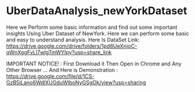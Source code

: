 # UberDataAnalysis_newYorkDataset
Here we Perform some basic information and find out some important insights Using Uber Dataset of NewYork.
Here we can perform some basic and easy to understand analysis.
Here Is DataSet Link: https://drive.google.com/drive/folders/1pd6UeXnjoC-qWnXggFvLl7wlgTmWYIpy?usp=share_link


IMPORTANT NOTICE! : First Download it Then Open in Chrome and Any Other Browser ...
And Here is Demonstration : https://drive.google.com/file/d/1CS-GzB5iLano6WdlXUGduWlboNyGSgOk/view?usp=sharing
